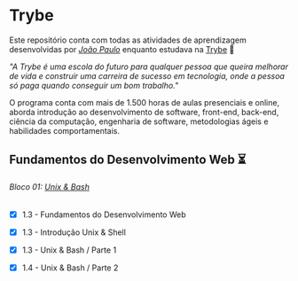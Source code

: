 # Trybe

Este repositório conta com todas as atividades de aprendizagem desenvolvidas por _[João Paulo](https://www.linkedin.com/in/joaopasip/)_ enquanto estudava na [Trybe](https://www.betrybe.com/) :rocket:

_"A Trybe é  uma escola do futuro para qualquer pessoa que queira melhorar de vida e construir uma carreira de sucesso em tecnologia, onde a pessoa só paga quando conseguir um bom trabalho."_

O programa conta com mais de 1.500 horas de aulas presenciais e online, aborda introdução ao desenvolvimento de software, front-end, back-end, ciência da computação, engenharia de software, metodologias ágeis e habilidades comportamentais.

## Fundamentos do Desenvolvimento Web :hourglass_flowing_sand:

###### Bloco 01: [Unix & Bash](https://github.com/joao-pasip/trybe_exercicios/tree/master/fundamentos/bloco_01_unix_e_bash)

 -[x] 1.3 - Fundamentos do Desenvolvimento Web
 -[x] 1.3 - Introdução Unix & Shell
 -[x] 1.3 - Unix & Bash / Parte 1
 -[x] 1.4 - Unix & Bash / Parte 2



